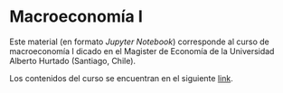 # Macroeconomía I

Este material (en formato *Jupyter Notebook*) corresponde al curso de macroeconomía I dicado en el Magister de Economía de la Universidad Alberto Hurtado (Santiago, Chile).

Los contenidos del curso se encuentran en el siguiente [link](https://mauriciotejada.com/teaching/macroeconomics-i-mae/).
